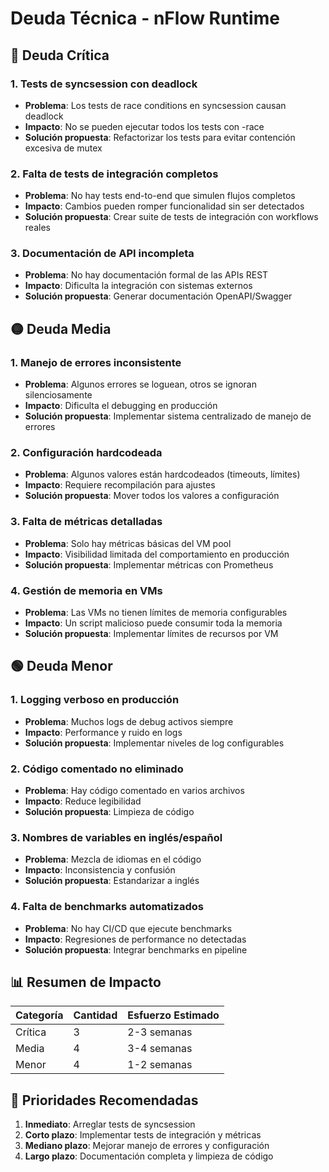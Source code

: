 # Deuda Técnica - nFlow Runtime

## 🔴 Deuda Crítica

### 1. **Tests de syncsession con deadlock**
- **Problema**: Los tests de race conditions en syncsession causan deadlock
- **Impacto**: No se pueden ejecutar todos los tests con -race
- **Solución propuesta**: Refactorizar los tests para evitar contención excesiva de mutex

### 2. **Falta de tests de integración completos**
- **Problema**: No hay tests end-to-end que simulen flujos completos
- **Impacto**: Cambios pueden romper funcionalidad sin ser detectados
- **Solución propuesta**: Crear suite de tests de integración con workflows reales

### 3. **Documentación de API incompleta**
- **Problema**: No hay documentación formal de las APIs REST
- **Impacto**: Dificulta la integración con sistemas externos
- **Solución propuesta**: Generar documentación OpenAPI/Swagger

## 🟡 Deuda Media

### 1. **Manejo de errores inconsistente**
- **Problema**: Algunos errores se loguean, otros se ignoran silenciosamente
- **Impacto**: Dificulta el debugging en producción
- **Solución propuesta**: Implementar sistema centralizado de manejo de errores

### 2. **Configuración hardcodeada**
- **Problema**: Algunos valores están hardcodeados (timeouts, límites)
- **Impacto**: Requiere recompilación para ajustes
- **Solución propuesta**: Mover todos los valores a configuración

### 3. **Falta de métricas detalladas**
- **Problema**: Solo hay métricas básicas del VM pool
- **Impacto**: Visibilidad limitada del comportamiento en producción
- **Solución propuesta**: Implementar métricas con Prometheus

### 4. **Gestión de memoria en VMs**
- **Problema**: Las VMs no tienen límites de memoria configurables
- **Impacto**: Un script malicioso puede consumir toda la memoria
- **Solución propuesta**: Implementar límites de recursos por VM

## 🟢 Deuda Menor

### 1. **Logging verboso en producción**
- **Problema**: Muchos logs de debug activos siempre
- **Impacto**: Performance y ruido en logs
- **Solución propuesta**: Implementar niveles de log configurables

### 2. **Código comentado no eliminado**
- **Problema**: Hay código comentado en varios archivos
- **Impacto**: Reduce legibilidad
- **Solución propuesta**: Limpieza de código

### 3. **Nombres de variables en inglés/español**
- **Problema**: Mezcla de idiomas en el código
- **Impacto**: Inconsistencia y confusión
- **Solución propuesta**: Estandarizar a inglés

### 4. **Falta de benchmarks automatizados**
- **Problema**: No hay CI/CD que ejecute benchmarks
- **Impacto**: Regresiones de performance no detectadas
- **Solución propuesta**: Integrar benchmarks en pipeline

## 📊 Resumen de Impacto

| Categoría | Cantidad | Esfuerzo Estimado |
|-----------|----------|-------------------|
| Crítica   | 3        | 2-3 semanas       |
| Media     | 4        | 3-4 semanas       |
| Menor     | 4        | 1-2 semanas       |

## 🎯 Prioridades Recomendadas

1. **Inmediato**: Arreglar tests de syncsession
2. **Corto plazo**: Implementar tests de integración y métricas
3. **Mediano plazo**: Mejorar manejo de errores y configuración
4. **Largo plazo**: Documentación completa y limpieza de código